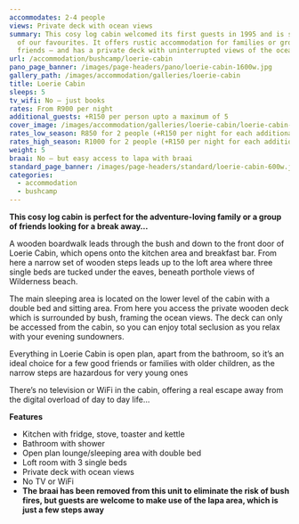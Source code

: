 ```yaml
---
accommodates: 2-4 people
views: Private deck with ocean views
summary: This cosy log cabin welcomed its first guests in 1995 and is still one
  of our favourites. It offers rustic accommodation for families or groups of
  friends – and has a private deck with uninterrupted views of the ocean
url: /accommodation/bushcamp/loerie-cabin
pano_page_banner: /images/page-headers/pano/loerie-cabin-1600w.jpg
gallery_path: /images/accommodation/galleries/loerie-cabin
title: Loerie Cabin
sleeps: 5
tv_wifi: No – just books
rates: From R900 per night
additional_guests: +R150 per person upto a maximum of 5
cover_image: /images/accommodation/galleries/loerie-cabin/loerie-cabin-04-480w.jpg
rates_low_season: R850 for 2 people (+R150 per night for each additional person – max 5)
rates_high_season: R1000 for 2 people (+R150 per night for each additional person – max 5)
weight: 5
braai: No – but easy access to lapa with braai
standard_page_banner: /images/page-headers/standard/loerie-cabin-600w.jpg
categories:
  - accommodation
  - bushcamp
---
```

**This cosy log cabin** **is perfect for the adventure-loving family or a group of friends looking for a break away…**

A wooden boardwalk leads through the bush and down to the front door of Loerie Cabin, which opens onto the kitchen area and breakfast bar. From here a narrow set of wooden steps leads up to the loft area where three single beds are tucked under the eaves, beneath porthole views of Wilderness beach. 

The main sleeping area is located on the lower level of the cabin with a double bed and sitting area. From here you access the private wooden deck which is surrounded by bush, framing the ocean views. The deck can only be accessed from the cabin, so you can enjoy total seclusion as you relax with your evening sundowners.

Everything in Loerie Cabin is open plan, apart from the bathroom, so it’s an ideal choice for a few good friends or families with older children, as the narrow steps are hazardous for very young ones

There’s no television or WiFi in the cabin, offering a real escape away from the digital overload of day to day life…

**Features**

* Kitchen with fridge, stove, toaster and kettle
* Bathroom with shower
* Open plan lounge/sleeping area with double bed
* Loft room with 3 single beds
* Private deck with ocean views
* No TV or WiFi
* **The braai has been removed from this unit to eliminate the risk of bush fires, but guests are welcome to make use of the lapa area, which is just a few steps away**